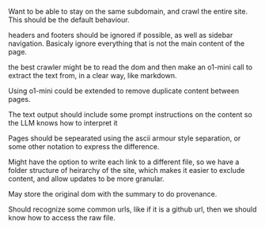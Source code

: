 Want to be able to stay on the same subdomain, and crawl the entire site. This
should be the default behaviour.

headers and footers should be ignored if possible, as well as sidebar
navigation. Basicaly ignore everything that is not the main content of the page.

the best crawler might be to read the dom and then make an o1-mini call to
extract the text from, in a clear way, like markdown.

Using o1-mini could be extended to remove duplicate content between pages.

The text output should include some prompt instructions on the content so the
LLM knows how to interpret it

Pages should be sepearated using the ascii armour style separation, or some
other notation to express the difference.

Might have the option to write each link to a different file, so we have a
folder structure of heirarchy of the site, which makes it easier to exclude
content, and allow updates to be more granular.

May store the original dom with the summary to do provenance.

Should recognize some common urls, like if it is a github url, then we should
know how to access the raw file.
